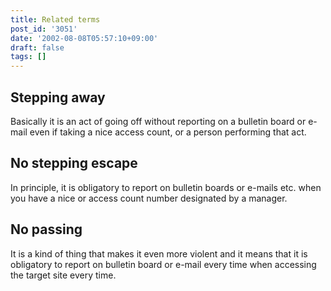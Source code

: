 ```yaml
---
title: Related terms
post_id: '3051'
date: '2002-08-08T05:57:10+09:00'
draft: false
tags: []
---
```


## Stepping away

Basically it is an act of going off without reporting on a bulletin board or e-mail even if taking a nice access count, or a person performing that act.

## No stepping escape

In principle, it is obligatory to report on bulletin boards or e-mails etc. when you have a nice or access count number designated by a manager.

## No passing

It is a kind of thing that makes it even more violent and it means that it is obligatory to report on bulletin board or e-mail every time when accessing the target site every time.